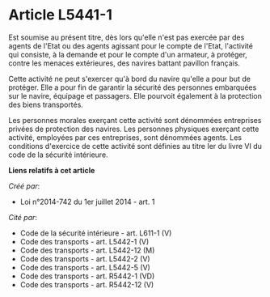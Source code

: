 # Article L5441-1

Est soumise au présent titre, dès lors qu'elle n'est pas exercée par des agents de l'Etat ou des agents agissant pour le
compte de l'Etat, l'activité qui consiste, à la demande et pour le compte d'un armateur, à protéger, contre les menaces
extérieures, des navires battant pavillon français.

Cette activité ne peut s'exercer qu'à bord du navire qu'elle a pour but de protéger. Elle a pour fin de garantir la sécurité
des personnes embarquées sur le navire, équipage et passagers. Elle pourvoit également à la protection des biens transportés.

Les personnes morales exerçant cette activité sont dénommées entreprises privées de protection des navires. Les personnes
physiques exerçant cette activité, employées par ces entreprises, sont dénommées agents. Les conditions d'exercice de cette
activité sont définies au titre Ier du livre VI du code de la sécurité intérieure.

**Liens relatifs à cet article**

_Créé par_:

  - Loi n°2014-742 du 1er juillet 2014 - art. 1

_Cité par_:

  - Code de la sécurité intérieure - art. L611-1 (V)
  - Code des transports - art. L5442-1 (V)
  - Code des transports - art. L5442-12 (M)
  - Code des transports - art. L5442-2 (V)
  - Code des transports - art. L5442-5 (V)
  - Code des transports - art. R5442-1 (VD)
  - Code des transports - art. R5442-12 (V)
